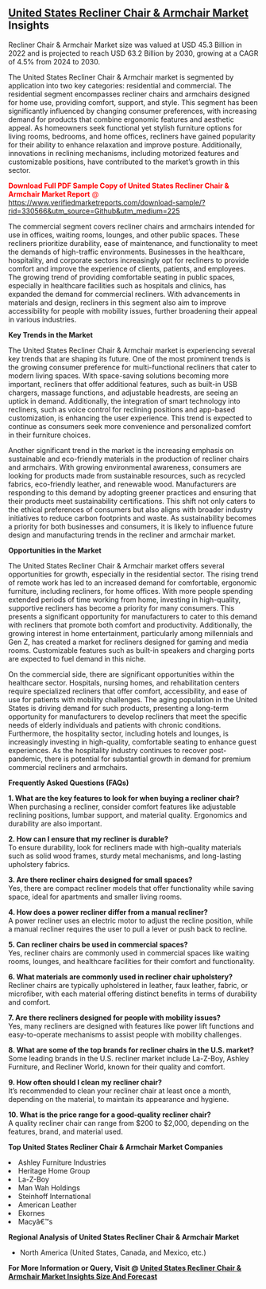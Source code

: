 <h2><a href="https://www.verifiedmarketreports.com/download-sample/?rid=330566&amp;utm_source=Github&amp;utm_medium=225" target="_blank">United States Recliner Chair & Armchair Market</a> Insights</h2><p>Recliner Chair & Armchair Market size was valued at USD 45.3 Billion in 2022 and is projected to reach USD 63.2 Billion by 2030, growing at a CAGR of 4.5% from 2024 to 2030.</p><p> <p>The United States Recliner Chair & Armchair market is segmented by application into two key categories: residential and commercial. The residential segment encompasses recliner chairs and armchairs designed for home use, providing comfort, support, and style. This segment has been significantly influenced by changing consumer preferences, with increasing demand for products that combine ergonomic features and aesthetic appeal. As homeowners seek functional yet stylish furniture options for living rooms, bedrooms, and home offices, recliners have gained popularity for their ability to enhance relaxation and improve posture. Additionally, innovations in reclining mechanisms, including motorized features and customizable positions, have contributed to the market’s growth in this sector.</p> <p><p><span class=""><span style="color: #ff0000;"><strong>Download Full PDF Sample Copy of United States Recliner Chair & Armchair Market Report</strong> @ </span><a href="https://www.verifiedmarketreports.com/download-sample/?rid=330566&amp;utm_source=Github&amp;utm_medium=225" target="_blank">https://www.verifiedmarketreports.com/download-sample/?rid=330566&amp;utm_source=Github&amp;utm_medium=225</a></span></p></p> <p>The commercial segment covers recliner chairs and armchairs intended for use in offices, waiting rooms, lounges, and other public spaces. These recliners prioritize durability, ease of maintenance, and functionality to meet the demands of high-traffic environments. Businesses in the healthcare, hospitality, and corporate sectors increasingly opt for recliners to provide comfort and improve the experience of clients, patients, and employees. The growing trend of providing comfortable seating in public spaces, especially in healthcare facilities such as hospitals and clinics, has expanded the demand for commercial recliners. With advancements in materials and design, recliners in this segment also aim to improve accessibility for people with mobility issues, further broadening their appeal in various industries.</p> <p><strong>Key Trends in the Market</strong></p> <p>The United States Recliner Chair & Armchair market is experiencing several key trends that are shaping its future. One of the most prominent trends is the growing consumer preference for multi-functional recliners that cater to modern living spaces. With space-saving solutions becoming more important, recliners that offer additional features, such as built-in USB chargers, massage functions, and adjustable headrests, are seeing an uptick in demand. Additionally, the integration of smart technology into recliners, such as voice control for reclining positions and app-based customization, is enhancing the user experience. This trend is expected to continue as consumers seek more convenience and personalized comfort in their furniture choices.</p> <p>Another significant trend in the market is the increasing emphasis on sustainable and eco-friendly materials in the production of recliner chairs and armchairs. With growing environmental awareness, consumers are looking for products made from sustainable resources, such as recycled fabrics, eco-friendly leather, and renewable wood. Manufacturers are responding to this demand by adopting greener practices and ensuring that their products meet sustainability certifications. This shift not only caters to the ethical preferences of consumers but also aligns with broader industry initiatives to reduce carbon footprints and waste. As sustainability becomes a priority for both businesses and consumers, it is likely to influence future design and manufacturing trends in the recliner and armchair market.</p> <p><strong>Opportunities in the Market</strong></p> <p>The United States Recliner Chair & Armchair market offers several opportunities for growth, especially in the residential sector. The rising trend of remote work has led to an increased demand for comfortable, ergonomic furniture, including recliners, for home offices. With more people spending extended periods of time working from home, investing in high-quality, supportive recliners has become a priority for many consumers. This presents a significant opportunity for manufacturers to cater to this demand with recliners that promote both comfort and productivity. Additionally, the growing interest in home entertainment, particularly among millennials and Gen Z, has created a market for recliners designed for gaming and media rooms. Customizable features such as built-in speakers and charging ports are expected to fuel demand in this niche.</p> <p>On the commercial side, there are significant opportunities within the healthcare sector. Hospitals, nursing homes, and rehabilitation centers require specialized recliners that offer comfort, accessibility, and ease of use for patients with mobility challenges. The aging population in the United States is driving demand for such products, presenting a long-term opportunity for manufacturers to develop recliners that meet the specific needs of elderly individuals and patients with chronic conditions. Furthermore, the hospitality sector, including hotels and lounges, is increasingly investing in high-quality, comfortable seating to enhance guest experiences. As the hospitality industry continues to recover post-pandemic, there is potential for substantial growth in demand for premium commercial recliners and armchairs.</p> <p><strong>Frequently Asked Questions (FAQs)</strong></p> <p><strong>1. What are the key features to look for when buying a recliner chair?</strong><br> When purchasing a recliner, consider comfort features like adjustable reclining positions, lumbar support, and material quality. Ergonomics and durability are also important.</p> <p><strong>2. How can I ensure that my recliner is durable?</strong><br> To ensure durability, look for recliners made with high-quality materials such as solid wood frames, sturdy metal mechanisms, and long-lasting upholstery fabrics.</p> <p><strong>3. Are there recliner chairs designed for small spaces?</strong><br> Yes, there are compact recliner models that offer functionality while saving space, ideal for apartments and smaller living rooms.</p> <p><strong>4. How does a power recliner differ from a manual recliner?</strong><br> A power recliner uses an electric motor to adjust the recline position, while a manual recliner requires the user to pull a lever or push back to recline.</p> <p><strong>5. Can recliner chairs be used in commercial spaces?</strong><br> Yes, recliner chairs are commonly used in commercial spaces like waiting rooms, lounges, and healthcare facilities for their comfort and functionality.</p> <p><strong>6. What materials are commonly used in recliner chair upholstery?</strong><br> Recliner chairs are typically upholstered in leather, faux leather, fabric, or microfiber, with each material offering distinct benefits in terms of durability and comfort.</p> <p><strong>7. Are there recliners designed for people with mobility issues?</strong><br> Yes, many recliners are designed with features like power lift functions and easy-to-operate mechanisms to assist people with mobility challenges.</p> <p><strong>8. What are some of the top brands for recliner chairs in the U.S. market?</strong><br> Some leading brands in the U.S. recliner market include La-Z-Boy, Ashley Furniture, and Recliner World, known for their quality and comfort.</p> <p><strong>9. How often should I clean my recliner chair?</strong><br> It’s recommended to clean your recliner chair at least once a month, depending on the material, to maintain its appearance and hygiene.</p> <p><strong>10. What is the price range for a good-quality recliner chair?</strong><br> A quality recliner chair can range from $200 to $2,000, depending on the features, brand, and material used.</p> </p><p><strong>Top United States Recliner Chair & Armchair Market Companies</strong></p><div data-test-id=""><p><li>Ashley Furniture Industries</li><li> Heritage Home Group</li><li> La-Z-Boy</li><li> Man Wah Holdings</li><li> Steinhoff International</li><li> American Leather</li><li> Ekornes</li><li> Macyâ€™s</li></p><div><strong>Regional Analysis of&nbsp;United States Recliner Chair & Armchair Market</strong></div><ul><li dir="ltr"><p dir="ltr">North America&nbsp;(United States, Canada, and Mexico, etc.)</p></li></ul><p><strong>For More Information or Query, Visit @&nbsp;</strong><strong><a href="https://www.verifiedmarketreports.com/product/recliner-chair-armchair-market/?utm_source=Github&amp;utm_medium=225" target="_blank">United States Recliner Chair & Armchair Market Insights Size And Forecast</a></strong></p></div>
